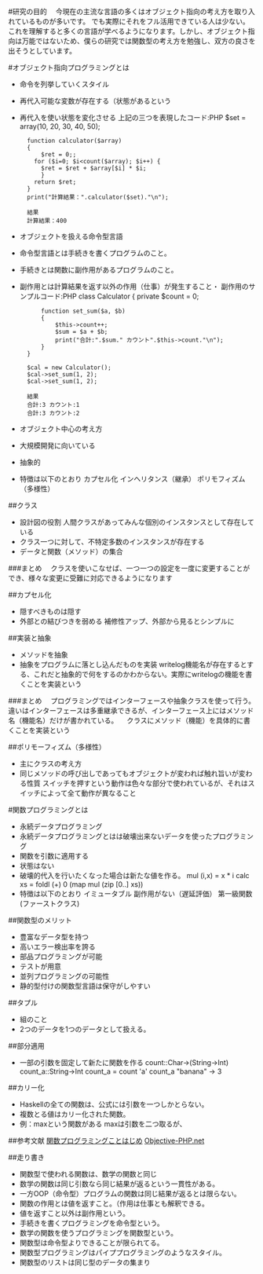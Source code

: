 #研究の目的
　今現在の主流な言語の多くはオブジェクト指向の考え方を取り入れているものが多いです。
 でも実際にそれをフル活用できている人は少ない。これを理解すると多くの言語が学べるようになります。しかし、オブジェクト指向は万能ではないため、僕らの研究では関数型の考え方を勉強し、双方の良さを出そうとしています。

#オブジェクト指向プログラミングとは
* 命令を列挙していくスタイル
* 再代入可能な変数が存在する（状態があるという
* 再代入を使い状態を変化させる
		上記の三つを表現したコード:PHP
		$set = array(10, 20, 30, 40, 50);

        function calculator($array)
        {
            $ret = 0;;
          for ($i=0; $i<count($array); $i++) {
            $ret = $ret + $array[$i] * $i;
            }
          return $ret;
        }
        print("計算結果：".calculator($set)."\n");

        結果
        計算結果：400

* オブジェクトを扱える命令型言語
* 命令型言語とは手続きを書くプログラムのこと。
* 手続きとは関数に副作用があるプログラムのこと。
* 副作用とは計算結果を返す以外の作用（仕事）が発生すること・
		副作用のサンプルコード:PHP
		class Calculator 
        {
            private $count = 0;

            function set_sum($a, $b) 
            {
                $this->count++;
                $sum = $a + $b;
                print("合計:".$sum." カウント".$this->count."\n");
            }
        }

        $cal = new Calculator();
        $cal->set_sum(1, 2);
        $cal->set_sum(1, 2);

        結果
        合計:3 カウント:1
        合計:3 カウント:2
* オブジェクト中心の考え方
* 大規模開発に向いている
* 抽象的
* 特徴は以下のとおり
		カプセル化
        インヘリタンス（継承）
        ポリモフィズム（多様性）

##クラス
* 設計図の役割
		人間クラスがあってみんな個別のインスタンスとして存在している
* クラス一つに対して、不特定多数のインスタンスが存在する
* データと関数（メソッド）の集合

###まとめ
　クラスを使いこなせば、一つ一つの設定を一度に変更することができ、様々な変更に受難に対応できるようになります
 
##カプセル化
* 隠すべきものは隠す
* 外部との結びつきを弱める
		補修性アップ、外部から見るとシンプルに

##実装と抽象
* メソッドを抽象
* 抽象をプログラムに落とし込んだものを実装
		writelog機能名が存在するとする、これだと抽象的で何をするのかわからない。実際にwritelogの機能を書くことを実装という　

###まとめ
　プログラミングではインターフェースや抽象クラスを使って行う。違いはインターフェースは多重継承できるが、インターフェース上にはメソッド名（機能名）だけが書かれている。
　クラスにメソッド（機能）を具体的に書くことを実装という

##ポリモーフィズム（多様性）
* 主にクラスの考え方
* 同じメソッドの呼び出しであってもオブジェクトが変われば触れ旨いが変わる性質
		スイッチを押すという動作は色々な部分で使われているが、それはスイッチによって全て動作が異なること

#関数プログラミングとは
* 永続データプログラミング
* 永続データプログラミングとはは破壊出来ないデータを使ったプログラミング
* 関数を引数に適用する
* 状態はない
* 破壊的代入を行いたくなった場合は新たな値を作る。
			mul (i,x) = x * i
			calc xs = foldl (+) 0 (map mul (zip [0..] xs))
* 特徴は以下のとおり
		イミュータブル
    副作用がない（遅延評価）
		第一級関数(ファーストクラス)

##関数型のメリット
* 豊富なデータ型を持つ
* 高いエラー検出率を誇る
* 部品プログラミングが可能
* テストが用意
* 並列プログラミングの可能性
* 静的型付けの関数型言語は保守がしやすい

##タプル
* 組のこと
* 2つのデータを1つのデータとして扱える。

##部分適用
* 一部の引数を固定して新たに関数を作る
    	count::Char->(String->Int)
    	count_a::String->Int
        count_a = count 'a'
        count_a "banana"
        → 3

##カリー化
* Haskellの全ての関数は、公式には引数を一つしかとらない。
* 複数とる値はカリー化された関数。
* 例：maxという関数がある
	maxは引数を二つ取るが、
    
##参考文献
[関数プログラミングことはじめ](http://www.mew.org/~kazu/material/2015-fp.pdf)
[Objective-PHP.net](http://www.objective-php.net/)

##走り書き
* 関数型で使われる関数は、数学の関数と同じ
* 数学の関数は同じ引数なら同じ結果が返るという一貫性がある。
* 一方OOP（命令型）プログラムの関数は同じ結果が返るとは限らない。
* 関数の作用とは値を返すこと。（作用は仕事とも解釈できる。
* 値を返すこと以外は副作用という。
* 手続きを書くプログラミングを命令型という。
* 数学の関数を使うプログラミングを関数型という。
* 関数型は命令型よりできることが限られてる。
* 関数型プログラミングはパイププログラミングのようなスタイル。
* 関数型のリストは同じ型のデータの集まり
